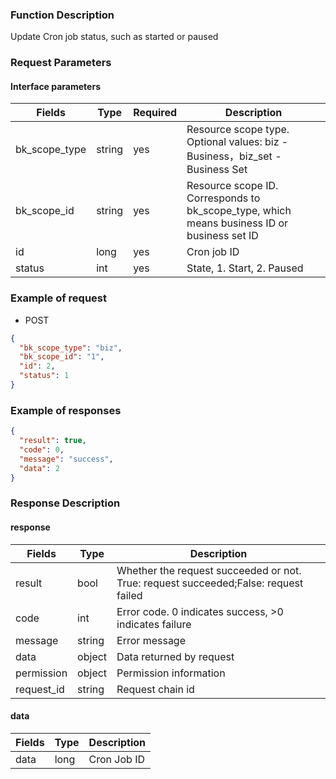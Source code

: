 ### Function Description

Update Cron job status, such as started or paused

### Request Parameters

#### Interface parameters

| Fields        | Type   | Required | Description                                                                                 |
|---------------|--------|----------|---------------------------------------------------------------------------------------------|
| bk_scope_type | string | yes      | Resource scope type. Optional values: biz - Business，biz_set - Business Set                 |
| bk_scope_id   | string | yes      | Resource scope ID. Corresponds to bk_scope_type, which means business ID or business set ID |
| id            | long   | yes      | Cron job ID                                                                                 |
| status        | int    | yes      | State, 1. Start, 2. Paused                                                                  |

### Example of request

- POST

```json
{
  "bk_scope_type": "biz",
  "bk_scope_id": "1",
  "id": 2,
  "status": 1
}
```

### Example of responses

```json
{
  "result": true,
  "code": 0,
  "message": "success",
  "data": 2
}
```

### Response Description

#### response

| Fields     | Type   | Description                                                                         |
|------------|--------|-------------------------------------------------------------------------------------|
| result     | bool   | Whether the request succeeded or not. True: request succeeded;False: request failed |
| code       | int    | Error code. 0 indicates success, >0 indicates failure                               |
| message    | string | Error message                                                                       |
| data       | object | Data returned by request                                                            |
| permission | object | Permission information                                                              |
| request_id | string | Request chain id                                                                    |

#### data

| Fields | Type | Description |
|--------|------|-------------|
| data   | long | Cron Job ID |
